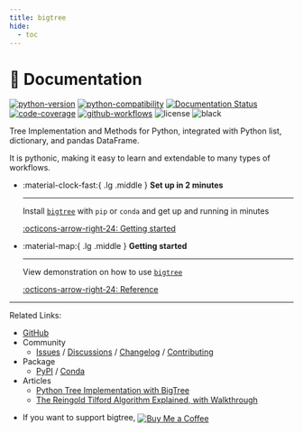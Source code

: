 ```yaml
---
title: bigtree
hide:
  - toc
---
```


# 🌳 Documentation

[![python-version](https://badge.fury.io/py/bigtree.svg "python-version")](https://badge.fury.io/py/bigtree)
[![python-compatibility](https://img.shields.io/pypi/pyversions/bigtree.svg "python-compatibility")](https://pypi.python.org/pypi/bigtree)
[![Documentation Status](https://readthedocs.org/projects/bigtree/badge/?version=latest "Documentation Status")](https://bigtree.readthedocs.io/en/latest/?badge=latest)
[![code-coverage](https://codecov.io/github/kayjan/bigtree/branch/master/graph/badge.svg?token=O5gyTsGIiw "code-coverage")](https://codecov.io/gh/kayjan/bigtree)
[![github-workflows](https://github.com/kayjan/bigtree/actions/workflows/pytest.yml/badge.svg "github-workflows")](https://github.com/kayjan/bigtree/actions/workflows/pytest.yml)
![license](https://img.shields.io/static/v1?label=license&message=MIT&color=blue "license")
![black](https://img.shields.io/static/v1?label=style&message=black&color=black "black")

Tree Implementation and Methods for Python, integrated with Python list, dictionary, and pandas DataFrame.

It is pythonic, making it easy to learn and extendable to many types of workflows.

<div class="grid cards" markdown>

- :material-clock-fast:{ .lg .middle } __Set up in 2 minutes__

    ---
    Install [`bigtree`](#) with `pip` or `conda` and get up
    and running in minutes

    [:octicons-arrow-right-24: Getting started](install.md)

- :material-map:{ .lg .middle } __Getting started__

    ---
    View demonstration on how to use [`bigtree`](#)

    [:octicons-arrow-right-24: Reference](demo/index.md)

</div>

-----

Related Links:

- [GitHub](https://github.com/kayjan/bigtree/)
- Community
  - [Issues](https://github.com/kayjan/bigtree/issues)
  / [Discussions](https://github.com/kayjan/bigtree/discussions)
  / [Changelog](changelog.md)
  / [Contributing](contributing.md)
- Package
  - [PyPI](https://pypi.org/project/bigtree/)
  / [Conda](https://anaconda.org/conda-forge/bigtree)
- Articles
  - [Python Tree Implementation with BigTree](https://towardsdatascience.com/python-tree-implementation-with-bigtree-13cdabd77adc#245a-94ae81f0b3f1)
  - [The Reingold Tilford Algorithm Explained, with Walkthrough](https://towardsdatascience.com/reingold-tilford-algorithm-explained-with-walkthrough-be5810e8ed93?sk=2db8e10398cee76c486c4b06b0b33322)
- <div><p>If you want to support bigtree, <a href="https://www.buymeacoffee.com/kayjan"><img src="https://img.shields.io/badge/Buy_Me_A_Coffee-FFDD00?style=for-the-badge&logo=buy-me-a-coffee&logoColor=black" alt="Buy Me a Coffee" style="vertical-align:middle"></a></p></div>

